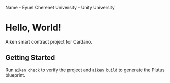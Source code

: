 Name - Eyuel Cherenet
University - Unity University
# Hello, World!

Aiken smart contract project for Cardano.

## Getting Started

Run `aiken check` to verify the project and `aiken build` to generate the Plutus blueprint.
